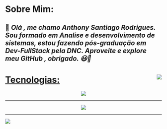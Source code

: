 # Sobre Mim:

🤝 *Olá , me chamo Anthony Santiago Rodrigues. Sou formado em Analise e desenvolvimento de sistemas, estou fazendo pós-graduação em Dev-FullStack pela DNC. Aproveite e explore meu GitHub , obrigado. 😃🤩*
----

<a href="https://github.com/michel172002">
<img align="right" src="https://github-readme-stats.vercel.app/api/top-langs/?username=michel172002&langs_count=7&theme=transparent"/>
  
# Tecnologias:
<p align="center">
  <a href="https://skillicons.dev">
    <img src="https://skillicons.dev/icons?i=html,css,javascript,react,nodejs,express,mongodb,mysql,git,github" />
  </a>
</p>

----
<div align="center">
    <img src="https://github-readme-stats.vercel.app/api?username=TonySantiagoRodrigues&show_icons=true&theme=transparent"/>
</div>

----
[![](https://visitcount.itsvg.in/api?id=michel172002&label=Profile%20Views&color=0&icon=6&pretty=true)](https://visitcount.itsvg.in)
  
